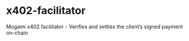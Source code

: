# x402-facilitator
Mogami x402 facilitator - Verifies and settles the client’s signed payment on-chain
